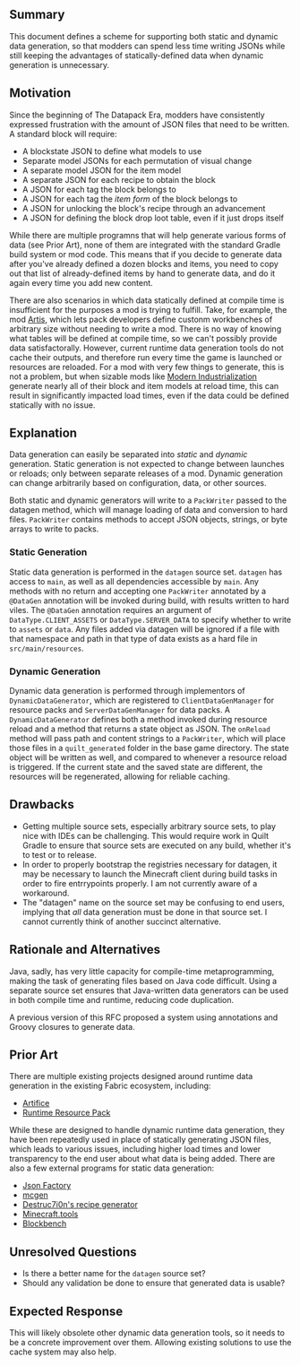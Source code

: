 ## Summary

This document defines a scheme for supporting both static and dynamic data
generation, so that modders can spend less time writing JSONs while still
keeping the advantages of statically-defined data when dynamic generation
is unnecessary.

## Motivation

Since the beginning of The Datapack Era, modders have consistently expressed
frustration with the amount of JSON files that need to be written. A standard
block will require:

- A blockstate JSON to define what models to use
- Separate model JSONs for each permutation of visual change
- A separate model JSON for the item model
- A separate JSON for each recipe to obtain the block
- A JSON for each tag the block belongs to
- A JSON for each tag the *item form* of the block belongs to
- A JSON for unlocking the block's recipe through an advancement
- A JSON for defining the block drop loot table, even if it just drops itself

While there are multiple programns that will help generate various forms of
data (see Prior Art), none of them are integrated with the standard Gradle
build system or mod code. This means that if you decide to generate data after
you've already defined a dozen blocks and items, you need to copy out that list
of already-defined items by hand to generate data, and do it again every time
you add new content.

There are also scenarios in which data statically defined at compile time
is insufficient for the purposes a mod is trying to fulfill. Take, for example,
the mod [Artis](https://www.curseforge.com/minecraft/mc-mods/artis), which
lets pack developers define custonm workbenches of arbitrary size without
needing to write a mod. There is no way of knowing what tables will be defined
at compile time, so we can't possibly provide data satisfactorally. However,
current runtime data generation tools do not cache their outputs, and therefore
run every time the game is launched or resources are reloaded. For a mod with
very few things to generate, this is not a problem, but when sizable mods like
[Modern Industrialization](https://github.com/AztechMC/Modern-Industrialization)
generate nearly all of their block and item models at reload time, this can
result in significantly impacted load times, even if the data could be defined
statically with no issue.

## Explanation

Data generation can easily be separated into *static* and *dynamic* generation.
Static generation is not expected to change between launches or reloads; only
between separate releases of a mod. Dynamic generation can change arbitrarily
based on configuration, data, or other sources.

Both static and dynamic generators will write to a `PackWriter` passed to the
datagen method, which will manage loading of data and conversion to hard files.
`PackWriter` contains methods to accept JSON objects, strings, or byte arrays
to write to packs.

### Static Generation

Static data generation is performed in the `datagen` source set. `datagen` has
access to `main`, as well as all dependencies accessible by `main`. Any methods
with no return and accepting one `PackWriter` annotated by a `@DataGen`
annotation will be invoked during build, with results written to hard viles.
The `@DataGen` annotation requires an argument of `DataType.CLIENT_ASSETS` or
`DataType.SERVER_DATA` to specify whether to write to `assets` or `data`. Any
files added via datagen will be ignored if a file with that namespace and path
in that type of data exists as a hard file in `src/main/resources`.

### Dynamic Generation

Dynamic data generation is performed through implementors of
`DynamicDataGenerator`, which are registered to `ClientDataGenManager` for
resource packs and `ServerDataGenManager` for data packs. A 
`DynamicDataGenerator` defines both a method invoked during resource reload and
a method that returns a state object as JSON. The `onReload` method will pass
path and content strings to a `PackWriter`, which will place those files in a
`quilt_generated` folder in the base game directory. The state object will
be written as well, and compared to whenever a resource reload is triggered.
If the current state and the saved state are different, the resources will be
regenerated, allowing for reliable caching.

## Drawbacks

- Getting multiple source sets, especially arbitrary source sets, to play nice
with IDEs can be challenging. This would require work in Quilt Gradle to ensure
that source sets are executed on any build, whether it's to test or to release.
- In order to properly bootstrap the registries necessary for datagen, it may
be necessary to launch the Minecraft client during build tasks in order to fire
entrrypoints properly. I am not currently aware of a workaround.
- The "datagen" name on the source set may be confusing to end users, implying
that *all* data generation must be done in that source set. I cannot currently
think of another succinct alternative.

## Rationale and Alternatives

Java, sadly, has very little capacity for compile-time metaprogramming,
making the task of generating files based on Java code difficult. Using a
separate source set ensures that Java-written data generators can be used in
both compile time and runtime, reducing code duplication.

A previous version of this RFC proposed a system using annotations and Groovy
closures to generate data.

## Prior Art

There are multiple existing projects designed around runtime data generation in
the existing Fabric ecosystem, including:

- [Artifice](https://github.com/natanfudge/artifice)
- [Runtime Resource Pack](https://github.com/Devan-Kerman/ARRP)

While these are designed to handle dynamic runtime data generation, they have
been repeatedly used in place of statically generating JSON files, which leads
to various issues, including higher load times and lower transparency to the
end user about what data is being added. There are also a few external
programs for static data generation:

- [Json Factory](https://github.com/CottonMC/json-factory)
- [mcgen](https://github.com/emilyalexandra/mcgen)
- [Destruc7i0n's recipe generator](https://crafting.thedestruc7i0n.ca/)
- [Minecraft.tools](https://minecraft.tools/)
- [Blockbench](https://blockbench.net/)

## Unresolved Questions

- Is there a better name for the `datagen` source set?
- Should any validation be done to ensure that generated data is usable?


## Expected Response

This will likely obsolete other dynamic data generation tools, so it needs to
be a concrete improvement over them. Allowing existing solutions to use the
cache system may also help.